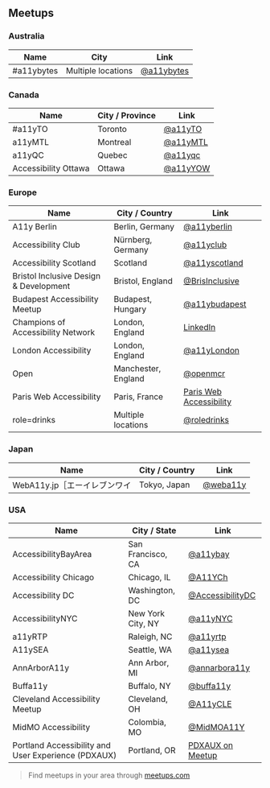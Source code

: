 ## Meetups

### Australia

| Name       | City               | Link                                        |
| ---------- | ------------------ | ------------------------------------------- |
| #a11ybytes | Multiple locations | [@a11ybytes](https://twitter.com/a11ybytes) |

### Canada

| Name                 | City / Province | Link                                    |
| -------------------- | --------------- | --------------------------------------- |
| #a11yTO              | Toronto         | [@a11yTO](https://twitter.com/a11yTO)   |
| a11yMTL              | Montreal        | [@a11yMTL](https://twitter.com/a11yMTL) |
| a11yQC               | Quebec          | [@a11yqc](https://twitter.com/a11yqc/)  |
| Accessibility Ottawa | Ottawa          | [@a11yYOW](https://twitter.com/a11yYOW) |

### Europe

| Name                                   | City / Country      | Link                                                                       |
| -------------------------------------- | ------------------- | -------------------------------------------------------------------------- |
| A11y Berlin                            | Berlin, Germany     | [@a11yberlin](https://twitter.com/a11yberlin)                              |
| Accessibility Club                     | Nürnberg, Germany   | [@a11yclub](https://twitter.com/a11yclub)                                  |
| Accessibility Scotland                 | Scotland            | [@a11yscotland](https://twitter.com/a11yscotland)                          |
| Bristol Inclusive Design & Development | Bristol, England    | [@BrisInclusive](https://twitter.com/BrisInclusive)                        |
| Budapest Accessibility Meetup          | Budapest, Hungary   | [@a11ybudapest](https://www.meetup.com/Budapest-Accessibility-Meetup/)     |
| Champions of Accessibility Network                   | London, England     | [LinkedIn]([https://twitter.com/a11yLondon](https://www.linkedin.com/groups/12499821/))                              |
| London Accessibility                   | London, England     | [@a11yLondon](https://twitter.com/a11yLondon)                              |
| Open                                   | Manchester, England | [@openmcr](https://twitter.com/openmcr)                                    |
| Paris Web Accessibility                | Paris, France       | [Paris Web Accessibility](https://www.meetup.com/Paris-Web-Accessibility/) |
| role=drinks                            | Multiple locations  | [@roledrinks](https://twitter.com/roledrinks)                              |

### Japan

| Name                         | City / Country | Link                                    |
| ---------------------------- | -------------- | --------------------------------------- |
| WebA11y.jp［エーイレブンワイ | Tokyo, Japan   | [@weba11y](https://twitter.com/weba11y) |

### USA

| Name                                                | City / State      | Link                                                                                          |
| --------------------------------------------------- | ----------------- | --------------------------------------------------------------------------------------------- |
| AccessibilityBayArea                                | San Francisco, CA | [@a11ybay](https://twitter.com/a11ybay)                                                       |
| Accessibility Chicago                               | Chicago, IL       | [@A11YCh](https://twitter.com/A11YChi)                                                        |
| Accessibility DC                                    | Washington, DC    | [@AccessibilityDC](https://twitter.com/AccessibilityDC)                                       |
| AccessibilityNYC                                    | New York City, NY | [@a11yNYC](https://twitter.com/a11yNYC)                                                       |
| a11yRTP                                             | Raleigh, NC       | [@a11yrtp](https://www.meetup.com/a11yrtp/)                                                   |
| A11ySEA                                             | Seattle, WA       | [@a11ysea](https://twitter.com/a11ysea)                                                       |
| AnnArborA11y                                        | Ann Arbor, MI     | [@annarbora11y](https://twitter.com/annarbora11y)                                             |
| Buffa11y                                            | Buffalo, NY       | [@buffa11y](https://twitter.com/buffa11y)                                                     |
| Cleveland Accessibility Meetup                      | Cleveland, OH     | [@A11yCLE](https://www.meetup.com/Cleveland-Accessibility-Meetup/)                            |
| MidMO Accessibility                                 | Colombia, MO      | [@MidMOA11Y](https://twitter.com/MidMOA11Y)                                                   |
| Portland Accessibility and User Experience (PDXAUX) | Portland, OR      | [PDXAUX on Meetup](https://www.meetup.com/Portland-Accessibility-and-User-Experience-Meetup/) |

> Find meetups in your area through [meetups.com](https://www.meetup.com/find/?allMeetups=false&keywords=a11y&radius=Infinity&sort=recommended&eventFilter=mysugg)

